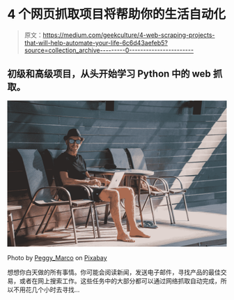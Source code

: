 # 4 个网页抓取项目将帮助你的生活自动化

> 原文：<https://medium.com/geekculture/4-web-scraping-projects-that-will-help-automate-your-life-6c6d43aefeb5?source=collection_archive---------0----------------------->

## 初级和高级项目，从头开始学习 Python 中的 web 抓取。

![](img/f5973ead120523b05f5ebb2fc486aa0f.png)

Photo by [Peggy_Marco](https://pixabay.com/users/peggy_marco-1553824/) on [Pixabay](https://pixabay.com/photos/man-laptop-work-digital-nomad-4749237/)

想想你白天做的所有事情。你可能会阅读新闻，发送电子邮件，寻找产品的最佳交易，或者在网上搜索工作。这些任务中的大部分都可以通过网络抓取自动完成，所以不用花几个小时去寻找…